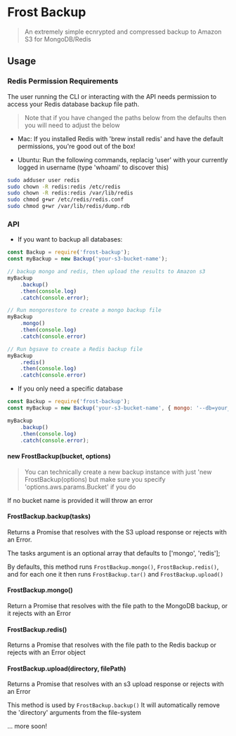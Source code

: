 # Frost Backup

> An extremely simple ecnrypted and compressed backup to Amazon S3 for MongoDB/Redis 

## Usage

### Redis Permission Requirements

The user running the CLI or interacting with the API needs permission to access your Redis database backup file path.

> Note that if you have changed the paths below from the defaults then you will need to adjust the below

* Mac: If you installed Redis with 'brew install redis' and have the default permissions, you're good out of the box!

* Ubuntu: Run the following commands, replacig 'user' with your currently logged in username (type 'whoami' to discover this)

```sh
sudo adduser user redis
sudo chown -R redis:redis /etc/redis
sudo chown -R redis:redis /var/lib/redis
sudo chmod g+wr /etc/redis/redis.conf
sudo chmod g+wr /var/lib/redis/dump.rdb
```

### API

* If you want to backup all databases:

```js
const Backup = require('frost-backup');
const myBackup = new Backup('your-s3-bucket-name');

// backup mongo and redis, then upload the results to Amazon s3
myBackup
    .backup()
    .then(console.log)
    .catch(console.error);

// Run mongorestore to create a mongo backup file
myBackup
    .mongo()
    .then(console.log)
    .catch(console.error)

// Run bgsave to create a Redis backup file
myBackup
    .redis()
    .then(console.log)
    .catch(console.error)
```

* If you only need a specific database

```js
const Backup = require('frost-backup');
const myBackup = new Backup('your-s3-bucket-name', { mongo: '--db=your_database' });

myBackup
    .backup()
    .then(console.log)
    .catch(console.error);
```

#### new FrostBackup(bucket, options)

> You can technically create a new backup instance with just 'new FrostBackup(options) but make sure you specify 'options.aws.params.Bucket' if you do

If no bucket name is provided it will throw an error

#### FrostBackup.backup(tasks)

Returns a Promise that resolves with the S3 upload response or rejects with an Error.

The tasks argument is an optional array that defaults to ['mongo', 'redis'];

By defaults, this method runs `FrostBackup.mongo()`, `FrostBackup.redis()`, and for each one it then runs `FrostBackup.tar()` and `FrostBackup.upload()`

#### FrostBackup.mongo()

Return a Promise that resolves with the file path to the MongoDB backup, or it rejects with an Error

#### FrostBackup.redis()

Returns a Promise that resolves with the file path to the Redis backup or rejects with an Error object

#### FrostBackup.upload(directory, filePath)

Returns a Promise that resolves with an s3 upload response or rejects with an Error

This method is used by `FrostBackup.backup()` It will automatically remove the 'directory' arguments from the file-system

... more soon!
